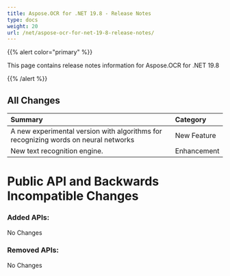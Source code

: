 ```yaml
---
title: Aspose.OCR for .NET 19.8 - Release Notes
type: docs
weight: 20
url: /net/aspose-ocr-for-net-19-8-release-notes/
---
```


{{% alert color="primary" %}} 

This page contains release notes information for Aspose.OCR for .NET 19.8

{{% /alert %}} 
## **All Changes**


|**Summary**|**Category**|
| :- | :- |
|A new experimental version with algorithms for recognizing words on neural networks|New Feature|
|New text recognition engine.|Enhancement|
# **Public API and Backwards Incompatible Changes**
### **Added APIs:**
No Changes
### **Removed APIs:**
No Changes
